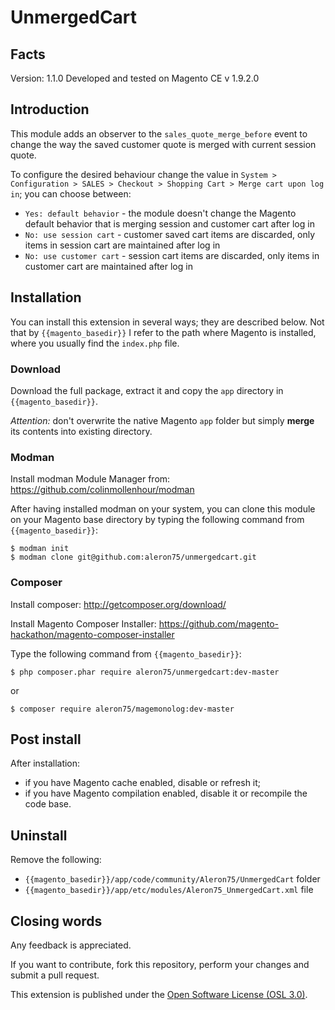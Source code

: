 # UnmergedCart

## Facts
Version: 1.1.0
Developed and tested on Magento CE v 1.9.2.0

## Introduction
This module adds an observer to the `sales_quote_merge_before` event to change the way the saved customer quote 
is merged with current session quote.

To configure the desired behaviour change the value in 
`System > Configuration > SALES > Checkout > Shopping Cart > Merge cart upon log in`; you can choose between:

* `Yes: default behavior` - the module doesn't change the Magento default behavior that is merging session and customer cart after log in
* `No: use session cart` - customer saved cart items are discarded, only items in session cart are maintained after log in
* `No: use customer cart` - session cart items are discarded, only items in customer cart are maintained after log in

## Installation
You can install this extension in several ways; they are described below.
Not that by `{{magento_basedir}}` I refer to the path where Magento is installed, where you usually find the 
`index.php` file. 

### Download
Download the full package, extract it and copy the `app` directory in `{{magento_basedir}}`.
 
*Attention:* don't overwrite the native Magento `app` folder but simply **merge** its contents into existing directory.

### Modman
Install modman Module Manager from: https://github.com/colinmollenhour/modman

After having installed modman on your system, you can clone this module on your
Magento base directory by typing the following command from `{{magento_basedir}}`:

    $ modman init
    $ modman clone git@github.com:aleron75/unmergedcart.git
    
### Composer
Install composer: http://getcomposer.org/download/

Install Magento Composer Installer: https://github.com/magento-hackathon/magento-composer-installer

Type the following command from `{{magento_basedir}}`:

    $ php composer.phar require aleron75/unmergedcart:dev-master

or

    $ composer require aleron75/magemonolog:dev-master

## Post install
After installation:

* if you have Magento cache enabled, disable or refresh it;
* if you have Magento compilation enabled, disable it or recompile the code base.
    
## Uninstall
Remove the following:

* `{{magento_basedir}}/app/code/community/Aleron75/UnmergedCart` folder
* `{{magento_basedir}}/app/etc/modules/Aleron75_UnmergedCart.xml` file

## Closing words
Any feedback is appreciated. 

If you want to contribute, fork this repository, perform your changes and submit a pull request.

This extension is published under the [Open Software License (OSL 3.0)](http://opensource.org/licenses/OSL-3.0).